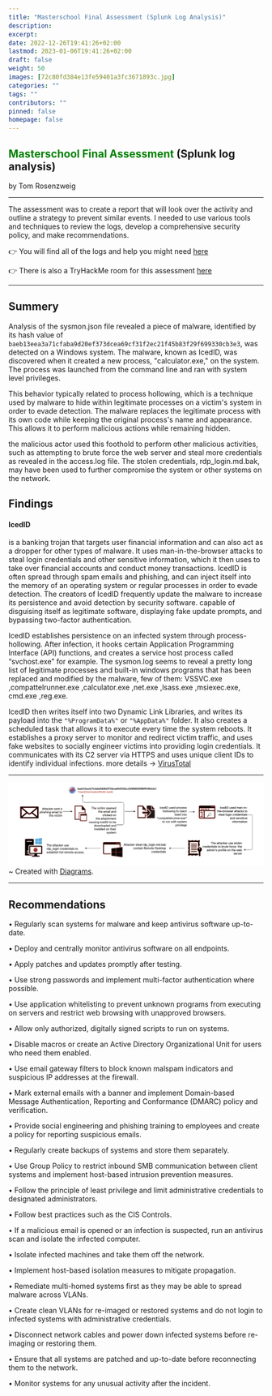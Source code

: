 ```yaml
---
title: "Masterschool Final Assessment (Splunk Log Analysis)"
description: 
excerpt:
date: 2022-12-26T19:41:26+02:00
lastmod: 2023-01-06T19:41:26+02:00
draft: false
weight: 50
images: [72c80fd384e13fe59401a3fc3671893c.jpg]
categories: ""
tags: ""
contributors: ""
pinned: false
homepage: false
---
```


<h2> <span style="color: green">Masterschool Final Assessment</span> (Splunk log analysis)</h2>

 by Tom Rosenzweig

------------------------------------------------------------
The assessment was to create a report that will look over the activity and outline a strategy to prevent similar events. I needed to use various tools and techniques to review the logs, develop a comprehensive security policy, and make recommendations.

👉 You will find all of the logs and help you might need [here](https://github.com/LGOG/Masterschool/tree/Final-Task)

👉 There is also a TryHackMe room for this assessment [here](https://tryhackme.com/room/finalassessment)

--------------------------------------------------------------
## Summery

Analysis of the sysmon.json file revealed a piece of malware, identified by its hash value of `baeb13eea3a71cfaba9d20ef373dcea69cf31f2ec21f45b83f29f699330cb3e3`, was detected on a Windows system. The malware, known as IcedID, was discovered when it created a new process, "calculator.exe," on the system. The process was launched from the command line and ran with system level privileges. 

This behavior typically related to process hollowing, which is a technique used by malware to hide within legitimate processes on a victim's system in order to evade detection. The malware replaces the legitimate process with its own code while keeping the original process's name and appearance. This allows it to perform malicious actions while remaining hidden.

the malicious actor used this foothold to perform other malicious activities, such as attempting to brute force the web server and steal more credentials as revealed in the access.log file. The stolen credentials, rdp_login.md.bak, may have been used to further compromise the system or other systems on the network.

## Findings
<h4>IcedID</h4> is a banking trojan that targets user financial information and can also act as a dropper for other types of malware. It uses man-in-the-browser attacks to steal login credentials and other sensitive information, which it then uses to take over financial accounts and conduct money transactions. IcedID is often spread through spam emails and phishing, and can inject itself into the memory of an operating system or regular processes in order to evade detection. The creators of IcedID frequently update the malware to increase its persistence and avoid detection by security software. capable of disguising itself as legitimate software, displaying fake update prompts, and bypassing two-factor authentication.

IcedID establishes persistence on an infected system through process-hollowing. After infection, it hooks certain Application Programming Interface (API) functions, and creates a service host process called “svchost.exe” for example. 
The sysmon.log seems to reveal a pretty long list of legitimate processes and built-in windows programs that has been replaced and modified by the malware, few of them:
VSSVC.exe ,compattelrunner.exe ,calculator.exe ,net.exe ,lsass.exe ,msiexec.exe, cmd.exe ,reg.exe.

IcedID then writes itself into two Dynamic Link Libraries, and writes its payload into the `"%ProgramData%"` or `"%AppData%"` folder. It also creates a scheduled task that allows it to execute every time the system reboots. It establishes a proxy server to monitor and redirect victim traffic, and uses fake websites to socially engineer victims into providing login credentials. It communicates with its C2 server via HTTPS and uses unique client IDs to identify individual infections. 
more details -> [VirusTotal](https://www.virustotal.com/gui/file/baeb13eea3a71cfaba9d20ef373dcea69cf31f2ec21f45b83f29f699330cb3e3/behavior)

-------------------------------------------------------------------------------

<img src="mygraph.png">~ Created with <a href="https://www.diagrams.net/" target="_blank">Diagrams</a>.

--------------------------------------------------------------------------------

## Recommendations
•	Regularly scan systems for malware and keep antivirus software up-to-date.

•	Deploy and centrally monitor antivirus software on all endpoints.

•	Apply patches and updates promptly after testing.

•	Use strong passwords and implement multi-factor authentication where possible.

•	Use application whitelisting to prevent unknown programs from executing on servers and restrict web 
browsing with unapproved browsers.

•	Allow only authorized, digitally signed scripts to run on systems.

•	Disable macros or create an Active Directory Organizational Unit for users who need them enabled.

•	Use email gateway filters to block known malspam indicators and suspicious IP addresses at the 
firewall.

•	Mark external emails with a banner and implement Domain-based Message Authentication, Reporting and 
Conformance (DMARC) policy and verification.

•	Provide social engineering and phishing training to employees and create a policy for reporting 
suspicious emails.

•	Regularly create backups of systems and store them separately.

•	Use Group Policy to restrict inbound SMB communication between client systems and implement 
host-based intrusion prevention measures.

•	Follow the principle of least privilege and limit administrative credentials to designated 
administrators.

•	Follow best practices such as the CIS Controls.

•	If a malicious email is opened or an infection is suspected, run an antivirus scan and isolate the 
infected computer.

•	Isolate infected machines and take them off the network.

•	Implement host-based isolation measures to mitigate propagation.

•	Remediate multi-homed systems first as they may be able to spread malware across VLANs.

•	Create clean VLANs for re-imaged or restored systems and do not login to infected systems with 
administrative credentials.

•	Disconnect network cables and power down infected systems before re-imaging or restoring them.

•	Ensure that all systems are patched and up-to-date before reconnecting them to the network.

•	Monitor systems for any unusual activity after the incident.






